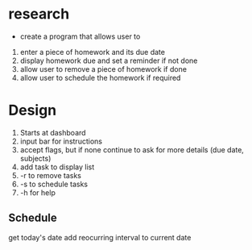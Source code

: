 # research

- create a program that allows user to 
1. enter a piece of homework and its due date
2. display homework due and set a reminder if not done
3. allow user to remove a piece of homework if done
4. allow user to schedule the homework if required

# Design

1. Starts at dashboard
2. input bar for instructions
3. accept flags, but if none continue to ask for more details (due date, subjects)
4. add task to display list
5. -r to remove tasks
6. -s to schedule tasks
7. -h for help

## Schedule
get today's date
add reocurring interval to current date
